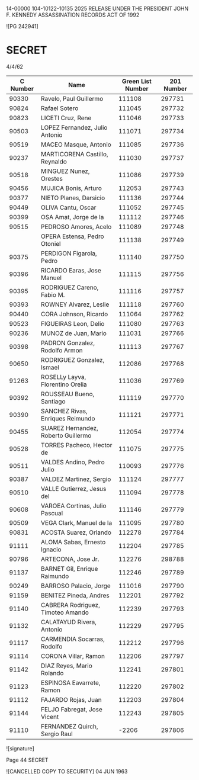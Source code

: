 14-00000
104-10122-10135
2025 RELEASE UNDER THE PRESIDENT JOHN F. KENNEDY ASSASSINATION RECORDS ACT OF 1992

![PG 242941]

# SECRET

4/4/62

| C Number | Name                                | Green List Number | 201 Number |
| -------- | ----------------------------------- | ----------------- | ---------- |
| 90330    | Ravelo, Paul Guillermo              | 111108            | 297731     |
| 90824    | Rafael Sotero                       | 111045            | 297732     |
| 90823    | LICETI Cruz, Rene                   | 111046            | 297733     |
| 90503    | LOPEZ Fernandez, Julio Antonio      | 111071            | 297734     |
| 90519    | MACEO Masque, Antonio               | 111085            | 297736     |
| 90237    | MARTICORENA Castillo, Reynaldo      | 111030            | 297737     |
| 90518    | MINGUEZ Nunez, Orestes              | 111086            | 297739     |
| 90456    | MUJICA Bonis, Arturo                | 112053            | 297743     |
| 90377    | NIETO Planes, Darsicio              | 111136            | 297744     |
| 90449    | OLIVA Cantu, Oscar                  | 111052            | 297745     |
| 90399    | OSA Amat, Jorge de la               | 111112            | 297746     |
| 90515    | PEDROSO Amores, Acelo               | 111089            | 297748     |
|          | OPERA Estensa, Pedro Otoniel        | 111138            | 297749     |
| 90375    | PERDIGON Figarola, Pedro            | 111140            | 297750     |
| 90396    | RICARDO Earas, Jose Manuel          | 111115            | 297756     |
| 90395    | RODRIGUEZ Careno, Fabio M.          | 111116            | 297757     |
| 90393    | ROWNEY Alvarez, Leslie              | 111118            | 297760     |
| 90440    | CORA Johnson, Ricardo               | 111064            | 297762     |
| 90523    | FIGUEIRAS Leon, Delio               | 111080            | 297763     |
| 90236    | MUNOZ de Juan, Mario                | 111031            | 297766     |
| 90398    | PADRON Gonzalez, Rodolfo Armon      | 111113            | 297767     |
| 90650    | RODRIGUEZ Gonzalez, Ismael          | 112086            | 297768     |
| 91263    | ROSELLy Layva, Florentino Orelia    | 111036            | 297769     |
| 90392    | ROUSSEAU Bueno, Santiago            | 111119            | 297770     |
| 90390    | SANCHEZ Rivas, Enriques Reimundo    | 111121            | 297771     |
| 90455    | SUAREZ Hernandez, Roberto Guillermo | 112054            | 297774     |
| 90528    | TORRES Pacheco, Hector de           | 111075            | 297775     |
| 90511    | VALDES Andino, Pedro Julio          | 110093            | 297776     |
| 90387    | VALDEZ Martinez, Sergio             | 111124            | 297777     |
| 90510    | VALLE Gutierrez, Jesus del          | 111094            | 297778     |
| 90608    | VAROEA Cortinas, Julio Pascual      | 111146            | 297779     |
| 90509    | VEGA Clark, Manuel de la            | 111095            | 297780     |
| 90831    | ACOSTA Suarez, Orlando              | 112278            | 297784     |
| 91111    | ALOMA Sabas, Ernesto Ignacio        | 112204            | 297785     |
| 90796    | ARTECONA, Jose Jr.                  | 112276            | 298788     |
| 91137    | BARNET Gil, Enrique Raimundo        | 112246            | 297789     |
| 90249    | BARROSO Palacio, Jorge              | 111016            | 297790     |
| 91159    | BENITEZ Pineda, Andres              | 112201            | 297792     |
| 91140    | CABRERA Rodriguez, Timoteo Amando   | 112239            | 297793     |
| 91132    | CALATAYUD Rivera, Antonio           | 112229            | 297795     |
| 91117    | CARMENDIA Socarras, Rodolfo         | 112212            | 297796     |
| 91114    | CORONA Villar, Ramon                | 112206            | 297797     |
| 91142    | DIAZ Reyes, Mario Rolando           | 112241            | 297801     |
| 91123    | ESPINOSA Eavarrete, Ramon           | 112220            | 297802     |
| 91112    | FAJARDO Rojas, Juan                 | 112203            | 297804     |
| 91144    | FELJO Fabregat, Jose Vicent         | 112243            | 297805     |
| 91110    | FERNANDEZ Quirch, Sergio Raul       | -2206             | 297806     |

![signature]

Page 44
SECRET

![CANCELLED COPY TO SECURITY]
04 JUN 1963
